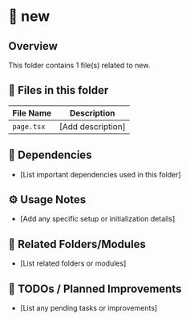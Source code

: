 # 📂 new

## Overview
This folder contains 1 file(s) related to new.

## 📄 Files in this folder

| File Name | Description |
|-----------|-------------|
| `page.tsx` | [Add description] |

## 🔗 Dependencies
- [List important dependencies used in this folder]

## ⚙️ Usage Notes
- [Add any specific setup or initialization details]

## 🔄 Related Folders/Modules
- [List related folders or modules]

## 🚧 TODOs / Planned Improvements
- [List any pending tasks or improvements]
